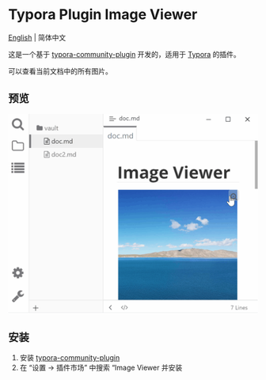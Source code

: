 # Typora Plugin Image Viewer

[English](./README.md) | 简体中文

这是一个基于 [typora-community-plugin][core] 开发的，适用于 [Typora](https://typora.io) 的插件。

可以查看当前文档中的所有图片。

## 预览

![](./docs/assets/base.gif)

## 安装

1. 安装 [typora-community-plugin][core]
2. 在 “设置 -> 插件市场” 中搜索 “Image Viewer 并安装



[core]: https://github.com/typora-community-plugin/typora-community-plugin
